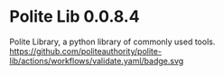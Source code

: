 # Polite Lib 0.0.8.4
Polite Library, a python library of commonly used tools.
https://github.com/politeauthority/polite-lib/actions/workflows/validate.yaml/badge.svg
